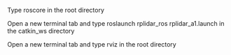 Type roscore in the root directory

Open a new terminal tab and type roslaunch rplidar_ros rplidar_a1.launch in the catkin_ws directory

Open a new terminal tab and type rviz in the root directory
